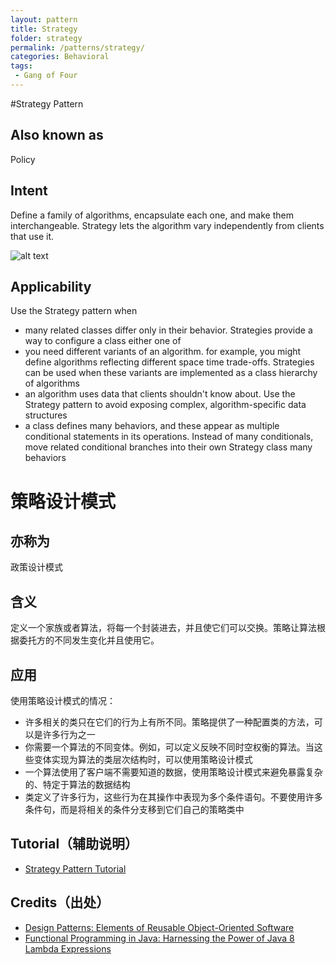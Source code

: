 ```yaml
---
layout: pattern
title: Strategy
folder: strategy
permalink: /patterns/strategy/
categories: Behavioral
tags:
 - Gang of Four
---
```

#Strategy Pattern 
## Also known as
Policy 

## Intent
Define a family of algorithms, encapsulate each one, and make them
interchangeable. Strategy lets the algorithm vary independently from clients
that use it.


![alt text](./etc/strategy_1.png "Strategy")

## Applicability
Use the Strategy pattern when

* many related classes differ only in their behavior. Strategies provide a way to configure a class either one of
* you need different variants of an algorithm. for example, you might define algorithms reflecting different space time trade-offs. Strategies can be used when these variants are implemented as a class hierarchy of algorithms
* an algorithm uses data that clients shouldn't know about. Use the Strategy pattern to avoid exposing complex, algorithm-specific data structures
* a class defines many behaviors, and these appear as multiple conditional statements in its operations. Instead of many conditionals, move related conditional branches into their own Strategy class
 many behaviors
 
# 策略设计模式
## 亦称为
政策设计模式
## 含义
定义一个家族或者算法，将每一个封装进去，并且使它们可以交换。策略让算法根据委托方的不同发生变化并且使用它。  
## 应用
 使用策略设计模式的情况：  
* 许多相关的类只在它们的行为上有所不同。策略提供了一种配置类的方法，可以是许多行为之一  
* 你需要一个算法的不同变体。例如，可以定义反映不同时空权衡的算法。当这些变体实现为算法的类层次结构时，可以使用策略设计模式  
* 一个算法使用了客户端不需要知道的数据，使用策略设计模式来避免暴露复杂的、特定于算法的数据结构  
* 类定义了许多行为，这些行为在其操作中表现为多个条件语句。不要使用许多条件句，而是将相关的条件分支移到它们自己的策略类中  

##  Tutorial（辅助说明）
* [Strategy Pattern Tutorial](https://www.journaldev.com/1754/strategy-design-pattern-in-java-example-tutorial)

## Credits（出处）

* [Design Patterns: Elements of Reusable Object-Oriented Software](http://www.amazon.com/Design-Patterns-Elements-Reusable-Object-Oriented/dp/0201633612)
* [Functional Programming in Java: Harnessing the Power of Java 8 Lambda Expressions](http://www.amazon.com/Functional-Programming-Java-Harnessing-Expressions/dp/1937785467/ref=sr_1_1)
